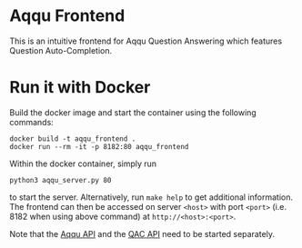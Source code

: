 # Aqqu Frontend
This is an intuitive frontend for Aqqu Question Answering which features Question Auto-Completion.

# Run it with Docker
Build the docker image and start the container using the following commands:

    docker build -t aqqu_frontend .
    docker run --rm -it -p 8182:80 aqqu_frontend

Within the docker container, simply run

    python3 aqqu_server.py 80
    
to start the server. Alternatively, run `make help` to get additional information.
The frontend can then be accessed on server `<host>` with port `<port>` (i.e. 8182 when using above command) at `http://<host>:<port>`.

Note that the [Aqqu API](https://ad-git.informatik.uni-freiburg.de/ad/aqqu-webserver) and the [QAC API](https://github.com/ad-freiburg/qac) need to be started separately.